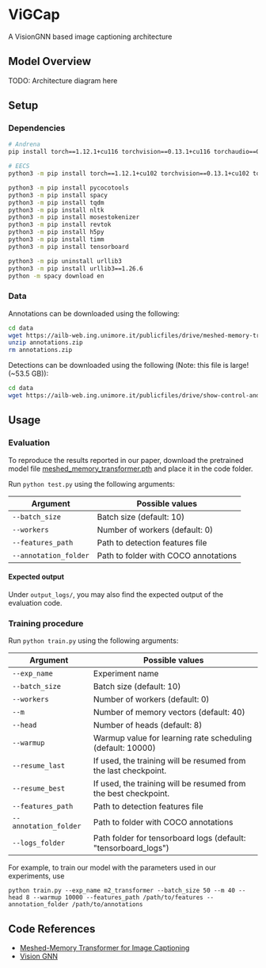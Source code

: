 # ViGCap
A VisionGNN based image captioning architecture

## Model Overview
TODO: Architecture diagram here

## Setup
### Dependencies

```bash
# Andrena
pip install torch==1.12.1+cu116 torchvision==0.13.1+cu116 torchaudio==0.12.1 --extra-index-url https://download.pytorch.org/whl/cu116

# EECS
python3 -m pip install torch==1.12.1+cu102 torchvision==0.13.1+cu102 torchaudio==0.12.1 --extra-index-url https://download.pytorch.org/whl/cu102
```


```bash
python3 -m pip install pycocotools
python3 -m pip install spacy
python3 -m pip install tqdm
python3 -m pip install nltk
python3 -m pip install mosestokenizer
python3 -m pip install revtok
python3 -m pip install h5py
python3 -m pip install timm
python3 -m pip install tensorboard

python3 -m pip uninstall urllib3
python3 -m pip install urllib3==1.26.6
python -m spacy download en
```

### Data

Annotations can be downloaded using the following:

```bash
cd data
wget https://ailb-web.ing.unimore.it/publicfiles/drive/meshed-memory-transformer/annotations.zip
unzip annotations.zip
rm annotations.zip
```

Detections can be downloaded using the following (Note: this file is large! (~53.5 GB)):

```bash
cd data
wget https://ailb-web.ing.unimore.it/publicfiles/drive/show-control-and-tell/coco_detections.hdf5
```

## Usage

### Evaluation
To reproduce the results reported in our paper, download the pretrained model file [meshed_memory_transformer.pth](https://ailb-web.ing.unimore.it/publicfiles/drive/meshed-memory-transformer/meshed_memory_transformer.pth) and place it in the code folder.

Run `python test.py` using the following arguments:

| Argument | Possible values |
|------|------|
| `--batch_size` | Batch size (default: 10) |
| `--workers` | Number of workers (default: 0) |
| `--features_path` | Path to detection features file |
| `--annotation_folder` | Path to folder with COCO annotations |

#### Expected output
Under `output_logs/`, you may also find the expected output of the evaluation code.


### Training procedure
Run `python train.py` using the following arguments:

| Argument | Possible values |
|------|------|
| `--exp_name` | Experiment name|
| `--batch_size` | Batch size (default: 10) |
| `--workers` | Number of workers (default: 0) |
| `--m` | Number of memory vectors (default: 40) |
| `--head` | Number of heads (default: 8) |
| `--warmup` | Warmup value for learning rate scheduling (default: 10000) |
| `--resume_last` | If used, the training will be resumed from the last checkpoint. |
| `--resume_best` | If used, the training will be resumed from the best checkpoint. |
| `--features_path` | Path to detection features file |
| `--annotation_folder` | Path to folder with COCO annotations |
| `--logs_folder` | Path folder for tensorboard logs (default: "tensorboard_logs")|

For example, to train our model with the parameters used in our experiments, use
```
python train.py --exp_name m2_transformer --batch_size 50 --m 40 --head 8 --warmup 10000 --features_path /path/to/features --annotation_folder /path/to/annotations
```


## Code References
- [Meshed-Memory Transformer for Image Captioning](https://github.com/aimagelab/meshed-memory-transformer)
- [Vision GNN](https://github.com/huawei-noah/Efficient-AI-Backbones/tree/master/vig_pytorch)